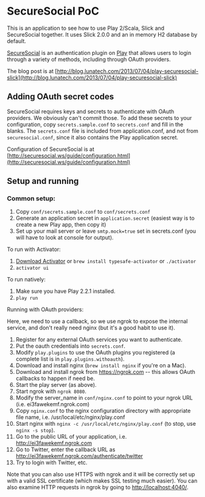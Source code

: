 # SecureSocial PoC

This is an application to see how to use Play 2/Scala, Slick and SecureSocial together.  It uses Slick 2.0.0 and an
in memory H2 database by default.

[SecureSocial](http://securesocial.ws) is an authentication plugin on [Play](http://playframework.com) that allows users
to login through a variety of methods, including through OAuth providers.

The blog post is at [http://blog.lunatech.com/2013/07/04/play-securesocial-slick](http://blog.lunatech.com/2013/07/04/play-securesocial-slick)

## Adding OAuth secret codes

SecureSocial requires keys and secrets to authenticate with OAuth providers. We obviously can't commit those.
To add these secrets to your configuration, copy `secrets.sample.conf` to `secrets.conf` and fill in the blanks.
The `secrets.conf` file is included from application.conf, and not from `securesocial.conf`, since it also contains the Play application secret.

Configuration of SecureSocial is at [http://securesocial.ws/guide/configuration.html](http://securesocial.ws/guide/configuration.html)

## Setup and running

### Common setup:

1. Copy `conf/secrets.sample.conf` to `conf/secrets.conf`
1. Generate an application secret in `application.secret` (easiest way is to create a new Play app, then copy it)
1. Set up your mail server or leave `smtp.mock=true` set in secrets.conf (you will have to look at console for output).

To run with Activator:

1. [Download Activator](http://typesafe.com/platform/getstarted) or `brew install typesafe-activator` or `./activator`
1. `activator ui`

To run natively:

1. Make sure you have Play 2.2.1 installed.
1. `play run`

Running with OAuth providers:

Here, we need to use a callback, so we use ngrok to expose the internal service, and don't really need nginx (but it's
a good habit to use it).

1. Register for any external OAuth services you want to authenticate.
1. Put the oauth credentials into `secrets.conf`. 
1. Modify `play.plugins` to use the OAuth plugins you registered (a complete list is in `play.plugins.withoauth`).
1. Download and install nginx (`brew install nginx` if you're on a Mac).
1. Download and install ngrok from https://ngrok.com -- this allows OAuth callbacks to happen if need be.
1. Start the play server (as above).
1. Start ngrok with `ngrok 8080`.
1. Modify the server_name in `conf/nginx.conf` to point to your ngrok URL (i.e. ei3fawekemf.ngrok.com)
1. Copy `nginx.conf` to the nginx configuration directory with appropriate file name, i.e. /usr/local/etc/nginx/play.conf
1. Start nginx with `nginx -c /usr/local/etc/nginx/play.conf` (to stop, use `nginx -s stop`).
1. Go to the public URL of your application, i.e. http://ei3fawekemf.ngrok.com
1. Go to Twitter, enter the callback URL as http://ei3fawekemf.ngrok.com/authenticate/twitter
1. Try to login with Twitter, etc.

Note that you can also use HTTPS with ngrok and it will be correctly set up with a valid SSL certificate (which makes
SSL testing much easier).  You can also examine HTTP requests in ngrok by going to [http://localhost:4040/](http://localhost:4040/).

